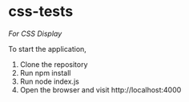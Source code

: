 # css-tests

*For CSS Display*

To start the application,
1. Clone the repository
2. Run npm install
3. Run node index.js
4. Open the browser and visit http://localhost:4000
